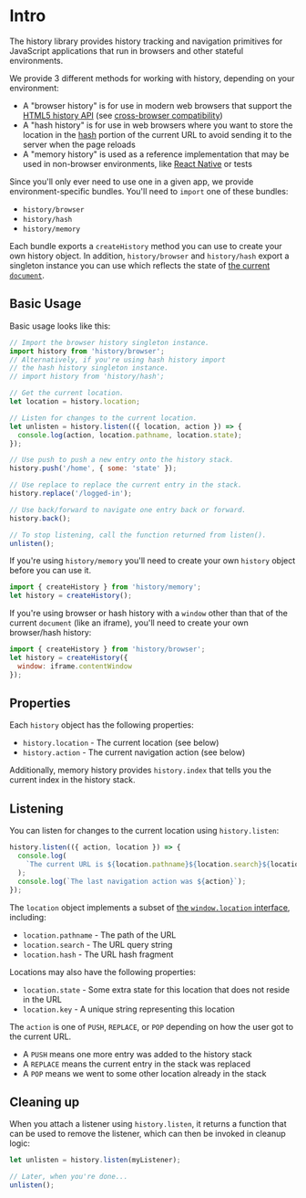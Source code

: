 # Intro

The history library provides history tracking and navigation primitives for
JavaScript applications that run in browsers and other stateful environments.

We provide 3 different methods for working with history, depending on your
environment:

- A "browser history" is for use in modern web browsers that support
  the [HTML5 history API](http://diveintohtml5.info/history.html) (see
  [cross-browser compatibility](http://caniuse.com/#feat=history))
- A "hash history" is for use in web browsers where you want to store the 
  location in the
  [hash](https://developer.mozilla.org/en-US/docs/Web/API/HTMLHyperlinkElementUtils/hash)
  portion of the current URL to avoid sending it to the server when the page
  reloads
- A "memory history" is used as a reference implementation that may be used in 
  non-browser environments, like [React
  Native](https://facebook.github.io/react-native/) or tests

Since you'll only ever need to use one in a given app, we provide
environment-specific bundles. You'll need to `import` one of these bundles:

- `history/browser`
- `history/hash`
- `history/memory`

Each bundle exports a `createHistory` method you can use to create your own
history object. In addition, `history/browser` and `history/hash` export a
singleton instance you can use which reflects the state of [the current
`document`](https://developer.mozilla.org/en-US/docs/Web/API/Window/document).

## Basic Usage

Basic usage looks like this:

```js
// Import the browser history singleton instance.
import history from 'history/browser';
// Alternatively, if you're using hash history import
// the hash history singleton instance.
// import history from 'history/hash';

// Get the current location.
let location = history.location;

// Listen for changes to the current location.
let unlisten = history.listen(({ location, action }) => {
  console.log(action, location.pathname, location.state);
});

// Use push to push a new entry onto the history stack.
history.push('/home', { some: 'state' });

// Use replace to replace the current entry in the stack.
history.replace('/logged-in');

// Use back/forward to navigate one entry back or forward.
history.back();

// To stop listening, call the function returned from listen().
unlisten();
```

If you're using `history/memory` you'll need to create your own `history` object
before you can use it.

```js
import { createHistory } from 'history/memory';
let history = createHistory();
```

If you're using browser or hash history with a `window` other than that of the
current `document` (like an iframe), you'll need to create your own browser/hash
history:

```js
import { createHistory } from 'history/browser';
let history = createHistory({
  window: iframe.contentWindow
});
```

## Properties

Each `history` object has the following properties:

- `history.location` - The current location (see below)
- `history.action` - The current navigation action (see below)

Additionally, memory history provides `history.index` that tells you the current
index in the history stack.

## Listening

You can listen for changes to the current location using `history.listen`:

```js
history.listen(({ action, location }) => {
  console.log(
    `The current URL is ${location.pathname}${location.search}${location.hash}`
  );
  console.log(`The last navigation action was ${action}`);
});
```

The `location` object implements a subset of [the `window.location`
interface](https://developer.mozilla.org/en-US/docs/Web/API/Location),
including:

- `location.pathname` - The path of the URL
- `location.search` - The URL query string
- `location.hash` - The URL hash fragment

Locations may also have the following properties:

- `location.state` - Some extra state for this location that does not reside in 
  the URL
- `location.key` - A unique string representing this location

The `action` is one of `PUSH`, `REPLACE`, or `POP` depending on how the user got
to the current URL.

- A `PUSH` means one more entry was added to the history stack
- A `REPLACE` means the current entry in the stack was replaced
- A `POP` means we went to some other location already in the stack

## Cleaning up

When you attach a listener using `history.listen`, it returns a function that
can be used to remove the listener, which can then be invoked in cleanup logic:

```js
let unlisten = history.listen(myListener);

// Later, when you're done...
unlisten();
```
